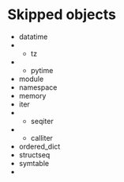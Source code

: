 # Skipped objects
* datatime
* + tz
* + pytime
* module
* namespace
* memory
* iter
* + seqiter
* + calliter
* ordered_dict
* structseq
* symtable
* 
